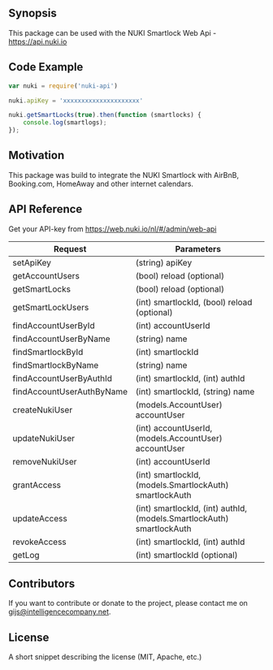 ## Synopsis

This package can be used with the NUKI Smartlock Web Api - https://api.nuki.io

## Code Example
``` js
var nuki = require('nuki-api')

nuki.apiKey = 'xxxxxxxxxxxxxxxxxxxxx'

nuki.getSmartLocks(true).then(function (smartlocks) {
    console.log(smartlogs);
});
```

## Motivation

This package was build to integrate the NUKI Smartlock with AirBnB, Booking.com, HomeAway and other internet calendars.

## API Reference

Get your API-key from https://web.nuki.io/nl/#/admin/web-api

Request                     | Parameters 
--------------------------- | -----------------------------------------------------------------------
setApiKey                   | (string) apiKey
getAccountUsers             | (bool) reload (optional)
getSmartLocks               | (bool) reload (optional)
getSmartLockUsers           | (int) smartlockId, (bool) reload (optional)
findAccountUserById         | (int) accountUserId
findAccountUserByName       | (string) name
findSmartlockById           | (int) smartlockId
findSmartlockByName         | (string) name
findAccountUserByAuthId     | (int) smartlockId, (int) authId
findAccountUserAuthByName   | (int) smartlockId, (string) name
createNukiUser              | (models.AccountUser) accountUser
updateNukiUser              | (int) accountUserId, (models.AccountUser) accountUser
removeNukiUser              | (int) accountUserId
grantAccess                 | (int) smartlockId, (models.SmartlockAuth) smartlockAuth
updateAccess                | (int) smartlockId, (int) authId, (models.SmartlockAuth) smartlockAuth
revokeAccess                | (int) smartlockId, (int) authId
getLog                      | (int) smartlockId (optional)

## Contributors

If you want to contribute or donate to the project, please contact me on gijs@intelligencecompany.net.

## License

A short snippet describing the license (MIT, Apache, etc.)
